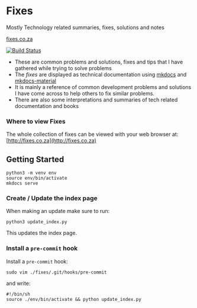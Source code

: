 # Fixes

Mostly Technology related summaries, fixes, solutions and notes

[fixes.co.za](http://fixes.co.za)

[![Build Status](http://37.139.28.74:8080/buildStatus/icon?job=fixes+mkdocs)](http://37.139.28.74:8080/job/fixes%20mkdocs/)

* These are common problems and solutions, fixes and tips that I have gathered while trying to solve problems
* The _fixes_ are displayed as technical documentation using [mkdocs](https://www.mkdocs.org/) and [mkdocs-material](https://squidfunk.github.io/mkdocs-material/)
* It is mainly a reference of common development problems and solutions I have come across to help others to fix similar problems.
* There are also some interpretations and summaries of tech related documentation and books

### Where to view Fixes

The whole collection of fixes can be viewed with your web browser at:
[http://fixes.co.za](http://fixes.co.za)

## Getting Started

    python3 -m venv env
    source env/bin/activate
    mkdocs serve

### Create / Update the index page

When making an update make sure to run:

    python3 update_index.py

This updates the index page.

### Install a `pre-commit` hook

Install a `pre-commit` hook:

    sudo vim ./fixes/.git/hooks/pre-commit

and write:

    #!/bin/sh
    source ./env/bin/activate && python update_index.py
